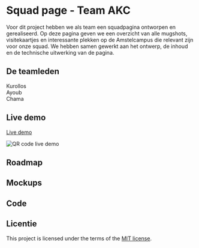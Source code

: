 # Squad page - Team AKC
Voor dit project hebben we als team een squadpagina ontworpen en gerealiseerd. Op deze pagina geven we een overzicht van alle mugshots, visitekaartjes en interessante plekken op de Amstelcampus die relevant zijn voor onze squad. We hebben samen gewerkt aan het ontwerp, de inhoud en de technische uitwerking van de pagina. 

## De teamleden
Kurollos  
Ayoub  
Chama

## Live demo
[Live demo](edu.nl/vdfr7)

![QR code live demo](https://edu.nl/vdfr7~?format=png)

## Roadmap

## Mockups

## Code

##


## Licentie

This project is licensed under the terms of the [MIT license](./LICENSE).

